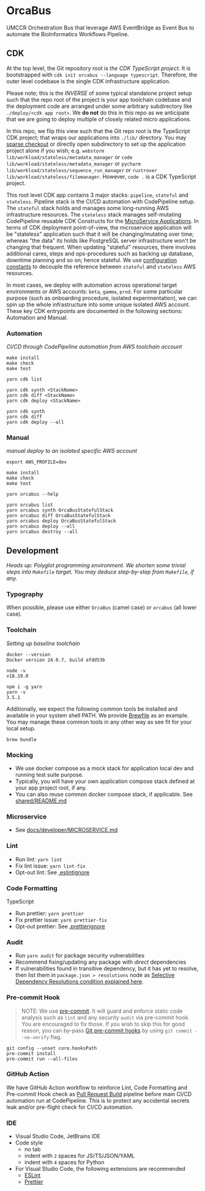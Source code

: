 # OrcaBus

UMCCR Orchestration Bus that leverage AWS EventBridge as Event Bus to automate the BioInformatics Workflows Pipeline.

## CDK

At the top level, the Git repository root is _the CDK TypeScript project_. It is bootstrapped with `cdk init orcabus --language typescript`. Therefore, the outer level codebase is the single CDK infrastructure application. 

Please note; this is the _INVERSE_ of some typical standalone project setup such that the repo root of the project is your app toolchain codebase and the deployment code are arranged under some arbitrary subdirectory like `./deploy/<cdk app root>`. We **do not** do this in this repo as we anticipate that we are going to deploy multiple of closely related micro applications.

In this repo, we flip this view such that the Git repo root is the TypeScript CDK project; that wraps our applications into `./lib/` directory. You may [sparse checkout](https://git-scm.com/docs/git-sparse-checkout) or directly open subdirectory to set up the application project alone if you wish; e.g. `webstorm lib/workload/stateless/metadata_manager` or `code lib/workload/stateless/metadata_manager` or `pycharm lib/workload/stateless/sequence_run_manager` or `rustrover lib/workload/stateless/filemanager`. However, `code .` is a CDK TypeScript project.

This root level CDK app contains 3 major stacks: `pipeline`, `stateful` and `stateless`. Pipeline stack is the CI/CD automation with CodePipeline setup. The `stateful` stack holds and manages some long-running AWS infrastructure resources. The `stateless` stack manages self-mutating CodePipeline reusable CDK Constructs for the [MicroService Applications](docs/developer/MICROSERVICE.md). In terms of CDK deployment point-of-view, the microservice application will be "stateless" application such that it will be changing/mutating over time; whereas "the data" its holds like PostgreSQL server infrastructure won't be changing that frequent. When updating "stateful" resources, there involves additional cares, steps and ops-procedures such as backing up database, downtime planning and so on; hence stateful. We use [configuration constants](./config) to decouple the reference between `stateful` and `stateless` AWS resources.

In most cases, we deploy with automation across operational target environments or AWS accounts: `beta`, `gamma`, `prod`. For some particular purpose (such as onboarding procedure, isolated experimentation), we can spin up the whole infrastructure into some unique isolated AWS account. These key CDK entrypoints are documented in the following sections: Automation and Manual.

### Automation

_CI/CD through CodePipeline automation from AWS toolchain account_

```
make install
make check
make test

yarn cdk list

yarn cdk synth <StackName>
yarn cdk diff <StackName>
yarn cdk deploy <StackName>

yarn cdk synth
yarn cdk diff
yarn cdk deploy --all
```

### Manual

_manual deploy to an isolated specific AWS account_

```
export AWS_PROFILE=dev

make install
make check
make test

yarn orcabus --help

yarn orcabus list
yarn orcabus synth OrcaBusStatefulStack
yarn orcabus diff OrcaBusStatefulStack
yarn orcabus deploy OrcaBusStatefulStack
yarn orcabus deploy --all
yarn orcabus destroy --all
```

## Development

_Heads up: Polyglot programming environment. We shorten some trivial steps into `Makefile` target. You may deduce step-by-step from `Makefile`, if any._

### Typography

When possible, please use either `OrcaBus` (camel case) or `orcabus` (all lower case).

### Toolchain

_Setting up baseline toolchain_

```
docker --version
Docker version 24.0.7, build afdd53b

node -v
v18.19.0

npm i -g yarn
yarn -v
3.5.1
```

Additionally, we expect the following common tools be installed and available in your system shell PATH. We provide [Brewfile](Brewfile) as an example. You may manage these common tools in any other way as see fit for your local setup.

```
brew bundle
```

### Mocking

- We use docker compose as a mock stack for application local dev and running test suite purpose.
- Typically, you will have your own application compose stack defined at your app project root, if any.
- You can also reuse common docker compose stack, if applicable. See [shared/README.md](shared)

### Microservice

- See [docs/developer/MICROSERVICE.md](docs/developer/MICROSERVICE.md)

### Lint

- Run lint: `yarn lint`
- Fix lint issue: `yarn lint-fix`
- Opt-out lint: See [.eslintignore](.eslintignore)

### Code Formatting

TypeScript
- Run prettier: `yarn prettier`
- Fix prettier issue: `yarn prettier-fix`
- Opt-out prettier: See [.prettierignore](.prettierignore)

### Audit

- Run `yarn audit` for package security vulnerabilities
- Recommend fixing/updating any package with _direct_ dependencies
- If vulnerabilities found in transitive dependency, but it has yet to resolve, then list them in `package.json > resolutions` node as [Selective Dependency Resolutions condition explained here](https://classic.yarnpkg.com/en/docs/selective-version-resolutions/).

### Pre-commit Hook

> NOTE: We use [pre-commit](https://github.com/umccr/wiki/blob/master/computing/dev-environment/git-hooks.md). It will guard and enforce static code analysis such as `lint` and any security `audit` via pre-commit hook. You are encouraged to fix those. If you wish to skip this for good reason, you can by-pass [Git pre-commit hooks](https://git-scm.com/book/en/v2/Customizing-Git-Git-Hooks) by using `git commit --no-verify` flag.

```commandline
git config --unset core.hooksPath
pre-commit install
pre-commit run --all-files
```

### GitHub Action

We have GitHub Action workflow to reinforce Lint, Code Formatting and Pre-commit Hook check as [Pull Request Build](.github/workflows/prbuild.yml) pipeline before main CI/CD automation run at CodePipeline. This is to protect any accidental secrets leak and/or pre-flight check for CI/CD automation. 

### IDE

- Visual Studio Code, JetBrains IDE
- Code style
  - no tab
  - indent with `2` spaces for JS/TS/JSON/YAML
  - indent with `4` spaces for Python
- For Visual Studio Code, the following extensions are recommended
  - [ESLint](https://marketplace.visualstudio.com/items?itemName=dbaeumer.vscode-eslint)
  - [Prettier](https://marketplace.visualstudio.com/items?itemName=esbenp.prettier-vscode)
